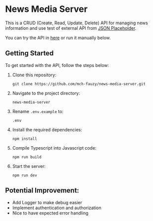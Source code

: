 # News Media Server

This is a CRUD (Create, Read, Update, Delete) API for managing news information and use test of external API from [JSON Placeholder](https://jsonplaceholder.typicode.com/).

You can try the API in [here](https://news-media-server-idn.vercel.app) or run it manually below.

## Getting Started

To get started with the API, follow the steps below:

1. Clone this repository:

   ```
   git clone https://github.com/mch-fauzy/news-media-server.git
   ```

2. Navigate to the project directory:
   ```
   news-media-server
   ```

3. Rename `.env.example` to:
   ```
   .env
   ```

4. Install the required dependencies:
   ```
   npm install
   ```

5. Compile Typescript into Javascript code:
   ```
   npm run build
   ```

6. Start the server:
   ```
   npm run dev
   ```

## Potential Improvement:
- Add Logger to make debug easier
- Implement authentication and authorization
- Nice to have expected error handling